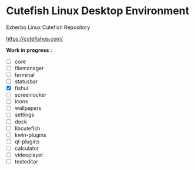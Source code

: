 # Cutefish Linux Desktop Environment
Exherbo Linux Cutefish Repository

https://cutefishos.com/

**Work in progress :**

- [ ] core
- [ ] filemanager
- [ ] terminal
- [ ] statusbar
- [X] fishui
- [ ] screenlocker
- [ ] icons
- [ ] wallpapers
- [ ] settings
- [ ] dock
- [ ] libcutefish
- [ ] kwin-plugins
- [ ] qt-plugins
- [ ] calculator
- [ ] videoplayer
- [ ] texteditor
